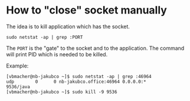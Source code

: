 # How to "close" socket manually

The idea is to kill application which has the socket.

```
sudo netstat -ap | grep :PORT
```

The `PORT` is the "gate" to the socket and to the application.
The command will print PID which is needed to be killed.

Example:

```
[vbmacher@nb-jakubco ~]$ sudo netstat -ap | grep :46964
udp        0      0 nb-jakubco.office:46964 0.0.0.0:*                           9536/java           
[vbmacher@nb-jakubco ~]$ sudo kill -9 9536
```
